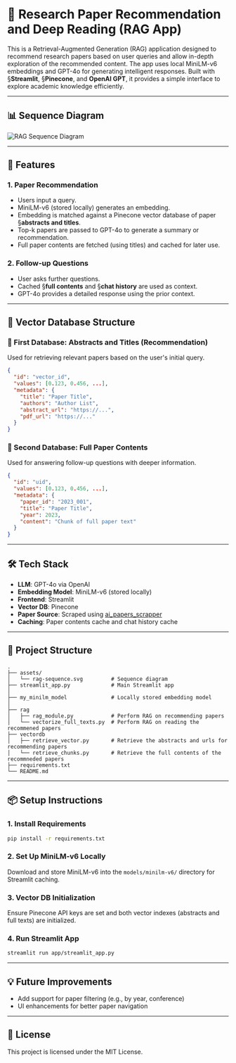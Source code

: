# 🧠 Research Paper Recommendation and Deep Reading (RAG App)

This is a Retrieval-Augmented Generation (RAG) application designed to recommend research papers based on user queries and allow in-depth exploration of the recommended content. The app uses local MiniLM-v6 embeddings and GPT-4o for generating intelligent responses. Built with §**Streamlit**, §**Pinecone**, and **OpenAI GPT**, it provides a simple interface to explore academic knowledge efficiently.

---

## 📊 Sequence Diagram

![RAG Sequence Diagram](./assets/rag-sequence.svg)

---

## 🚀 Features

### 1. Paper Recommendation

- Users input a query.
- MiniLM-v6 (stored locally) generates an embedding.
- Embedding is matched against a Pinecone vector database of paper §**abstracts and titles**.
- Top-k papers are passed to GPT-4o to generate a summary or recommendation.
- Full paper contents are fetched (using titles) and cached for later use.

### 2. Follow-up Questions

- User asks further questions.
- Cached §**full contents** and §**chat history** are used as context.
- GPT-4o provides a detailed response using the prior context.

---

## 🧱 Vector Database Structure

### 🔹 First Database: Abstracts and Titles (Recommendation)

Used for retrieving relevant papers based on the user's initial query.

```json
{
  "id": "vector_id",
  "values": [0.123, 0.456, ...],
  "metadata": {
    "title": "Paper Title",
    "authors": "Author List",
    "abstract_url": "https://...",
    "pdf_url": "https://..."
  }
}
```

### 🔹 Second Database: Full Paper Contents

Used for answering follow-up questions with deeper information.

```json
{
  "id": "uid",
  "values": [0.123, 0.456, ...],
  "metadata": {
    "paper_id": "2023_001",
    "title": "Paper Title",
    "year": 2023,
    "content": "Chunk of full paper text"
  }
}
```

---

## 🛠️ Tech Stack

- **LLM**: GPT-4o via OpenAI
- **Embedding Model**: MiniLM-v6 (stored locally)
- **Frontend**: Streamlit
- **Vector DB**: Pinecone
- **Paper Source**: Scraped using [ai_papers_scrapper](https://github.com/george-gca/ai_papers_scrapper)
- **Caching**: Paper contents cache and chat history cache

---

## 📂 Project Structure

```
.
├── assets/
│   └── rag-sequence.svg         # Sequence diagram
├── streamlit_app.py             # Main Streamlit app
│   
├── my_minilm_model              # Locally stored embedding model
│   
├── rag
│   ├── rag_module.py            # Perform RAG on recommending papers
│   └── vectorize_full_texts.py  # Perform RAG on reading the recommened papers
├── vectordb
│   ├── retrieve_vector.py       # Retrieve the abstracts and urls for recommending papers
│   └── retrieve_chunks.py       # Retrieve the full contents of the recommneded papers
├── requirements.txt
└── README.md
```

---

## 📦 Setup Instructions

### 1. Install Requirements

```bash
pip install -r requirements.txt
```

### 2. Set Up MiniLM-v6 Locally

Download and store MiniLM-v6 into the `models/minilm-v6/` directory for Streamlit caching.

### 3. Vector DB Initialization

Ensure Pinecone API keys are set and both vector indexes (abstracts and full texts) are initialized.

### 4. Run Streamlit App

```bash
streamlit run app/streamlit_app.py
```

---

## 💡 Future Improvements

- Add support for paper filtering (e.g., by year, conference)
- UI enhancements for better paper navigation

---

## 📄 License

This project is licensed under the MIT License.
